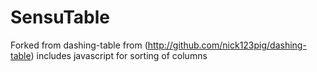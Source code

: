 SensuTable
=============
Forked from dashing-table from (http://github.com/nick123pig/dashing-table)
includes javascript for sorting of columns
